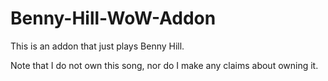 Benny-Hill-WoW-Addon
====================

This is an addon that just plays Benny Hill.

Note that I do not own this song, nor do I make any claims about owning it.
